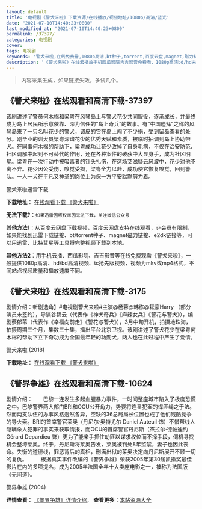 ```yaml
---
layout: default
title: '电视剧《警犬来啦》下载资源/在线播放/视频地址/1080p/高清/蓝光'
date: "2021-07-10T14:40:23+0800"
last_modified_at: "2021-07-10T14:40:23+0800"
permalink: /37397/
categories: 电视剧
cover:
tags: 电视剧
keywords: '警犬来啦,在线免费看,1080p高清,bt种子,torrent,百度云盘,magnet,磁力链,迅雷下载资源'
description: '《警犬来啦》在线云播放手机西瓜影院吉吉影音免费看，1080p高清bd/hd未删减完整版和tc抢先枪版，mkv/mp4格式，附带bt/torrent种子、magnet/磁力链、百度云盘、网盘资源迅雷下载链接'
---
```


>内容采集生成，如果链接失效，多试几个。


## 《警犬来啦》在线观看和高清下载-37397

该剧讲述了警员何木棉和梁粤在风琴岛上与警犬花少共同服役，逐渐成长，并最终成为岛上居民所乐意依靠、深为信任的“岛上奇兵”的故事。有“中国迪拜”之称的风琴岛来了一只名叫花少的警犬，调皮的它在岛上闯了不少祸，受到留岛查看的处分。刚毕业的训犬员梁粤深谙花少的优秀天赋和素质，被临时抽调到岛上协助带犬。在同事何木棉的帮助下，梁粤成功让花少改掉了自身毛病，不仅在治安防范、社区调解中起到不可替代的作用，还在各种案件的破获中大显身手，成为社区明星。梁粤在一次行动中被吸毒者的针头扎伤，在这场艾滋疑云风波中，花少对他不离不弃。花少因公受伤，嗅觉受损，梁粤全力以赴，成功使它恢复嗅觉，回到警队。一人一犬在平凡又神圣的岗位上为保一方平安默默努力着。


警犬来啦迅雷下载

**下载地址**： [在线观看下载 《警犬来啦》](https://www.993dy.com//vod-detail-id-29075.html) 


**无法下载?**：`如果迅雷因版权原因无法下载，关注微信公众号 `

**其他方法1**：从百度云网盘下载视频，百度云网盘支持在线观看，非会员有限制，如果能找到迅雷下载链接、bt/torrent种子、magnet磁力链接、e2dk链接等，可以用迅雷、比特彗星等工具将完整视频下载到本地。

**其他方法2**：用手机云播、西瓜影院、吉吉影音等在线免费观看《警犬来啦》，一般提供1080p高清、hd/bd高清视频、tc抢先版视频，视频为mkv或mp4格式，不同站点视频质量和播放速度不同。


## 《警犬来啦》在线观看和高清下载-3175

剧情介绍：新剧选角】#电视剧警犬来啦#主演@杨蓉@韩栋@耘豪Harry （部分演员未签约），导演谷锦云（代表作《神犬奇兵》《麻辣女兵》《警花与警犬》），编剧蔡郁苇（代表作《幸福向前走》《警花与警犬》），3月中旬开机，拍摄地珠海，拍摄周期三个月，集数三十集，播出平台北京卫视。该剧讲述了警犬花少在梁粤何木棉的帮助下立下奇功成为全国最年轻的功勋犬，两人也在此过程中产生了爱情。


警犬来啦 (2018)

**下载地址**： [在线观看下载 《警犬来啦》](https://www.btbtdy.me/btdy/dy12240.html) 


## 《警界争雄》在线观看和高清下载-10624

剧情介绍：　　巴黎一连发生多起血腥暴力事件，一时间整座城市陷入了极度恐慌之中。巴黎警界两大部门BRI和OCU公开角力，势要将连番犯案的悍匪绳之于法。然而两支队伍的办事风格迥然各异，空缺的36总局局长位置也成了他们残酷竞争的导火索。BRI的首席警官莱奥（丹尼尔·奥特尤尔 Daniel Auteuil 饰）不惜帮线人隐瞒杀人犯罪的事实来获取情报，而OCU的首席警官丹尼斯（杰拉尔·德帕迪约 Gérard Depardieu 饰）更为了能亲手抓住劫匪以谋求权位而不择手段，伺机寻找机会整垮莱奥。终于，丹尼斯将莱奥告发，莱奥被判处8年监禁，妻子也因此丧命。失衡的道德线，罪恶背后的真相，刑满出狱的莱奥决定向丹尼斯展开不顾一切的复仇。  　　根据真实事件改编的《警界争雄》荣获2005年第30届凯撒奖最佳影片在内的多项提名，成为2005年法国全年十大卖座电影之一，被称为法国版《无间道》。


警界争雄 (2004)

**详情查看**： [《警界争雄》详情介绍](/movie/10624/)， **查看更多**：[本站资源大全](/movie/t/all/)

